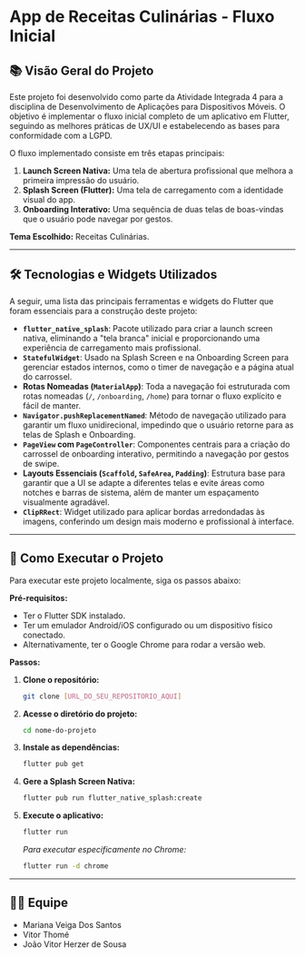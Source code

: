 # App de Receitas Culinárias - Fluxo Inicial

## 📚 Visão Geral do Projeto

Este projeto foi desenvolvido como parte da Atividade Integrada 4 para a disciplina de Desenvolvimento de Aplicações para Dispositivos Móveis. O objetivo é implementar o fluxo inicial completo de um aplicativo em Flutter, seguindo as melhores práticas de UX/UI e estabelecendo as bases para conformidade com a LGPD.

O fluxo implementado consiste em três etapas principais:
1.  **Launch Screen Nativa:** Uma tela de abertura profissional que melhora a primeira impressão do usuário.
2.  **Splash Screen (Flutter):** Uma tela de carregamento com a identidade visual do app.
3.  **Onboarding Interativo:** Uma sequência de duas telas de boas-vindas que o usuário pode navegar por gestos.

**Tema Escolhido:** Receitas Culinárias.

---

## 🛠️ Tecnologias e Widgets Utilizados

A seguir, uma lista das principais ferramentas e widgets do Flutter que foram essenciais para a construção deste projeto:

* **`flutter_native_splash`**: Pacote utilizado para criar a launch screen nativa, eliminando a "tela branca" inicial e proporcionando uma experiência de carregamento mais profissional.
* **`StatefulWidget`**: Usado na Splash Screen e na Onboarding Screen para gerenciar estados internos, como o timer de navegação e a página atual do carrossel.
* **Rotas Nomeadas (`MaterialApp`)**: Toda a navegação foi estruturada com rotas nomeadas (`/`, `/onboarding`, `/home`) para tornar o fluxo explícito e fácil de manter.
* **`Navigator.pushReplacementNamed`**: Método de navegação utilizado para garantir um fluxo unidirecional, impedindo que o usuário retorne para as telas de Splash e Onboarding.
* **`PageView` com `PageController`**: Componentes centrais para a criação do carrossel de onboarding interativo, permitindo a navegação por gestos de swipe.
* **Layouts Essenciais (`Scaffold`, `SafeArea`, `Padding`)**: Estrutura base para garantir que a UI se adapte a diferentes telas e evite áreas como notches e barras de sistema, além de manter um espaçamento visualmente agradável.
* **`ClipRRect`**: Widget utilizado para aplicar bordas arredondadas às imagens, conferindo um design mais moderno e profissional à interface.

---

## 🚀 Como Executar o Projeto

Para executar este projeto localmente, siga os passos abaixo:

**Pré-requisitos:**
* Ter o Flutter SDK instalado.
* Ter um emulador Android/iOS configurado ou um dispositivo físico conectado.
* Alternativamente, ter o Google Chrome para rodar a versão web.

**Passos:**

1.  **Clone o repositório:**
    ```bash
    git clone [URL_DO_SEU_REPOSITORIO_AQUI]
    ```

2.  **Acesse o diretório do projeto:**
    ```bash
    cd nome-do-projeto
    ```

3.  **Instale as dependências:**
    ```bash
    flutter pub get
    ```

4.  **Gere a Splash Screen Nativa:**
    ```bash
    flutter pub run flutter_native_splash:create
    ```

5.  **Execute o aplicativo:**
    ```bash
    flutter run
    ```
    *Para executar especificamente no Chrome:*
    ```bash
    flutter run -d chrome
    ```

---

## 🧑‍💻 Equipe

* Mariana Veiga Dos Santos
* Vitor Thomé
* João Vitor Herzer de Sousa
